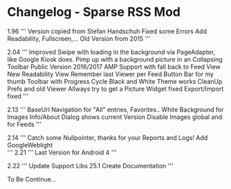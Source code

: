 Changelog - Sparse RSS Mod
==============================

1.96
'''
Version copied from Stefan Handschuh
Fixed some Errors
Add Readability, Fullscreen,...
Old Version from 2015
'''

2.04
'''
Improved Swipe with loading in the background via PageAdapter, like Google Kiosk does.
Pimp up with a background picture in an Collapsing Toolbar
Public Version 2016/2017
AMP Support with fall back to Feed View
New Readability View
Remember last Viewer per Feed
Button Bar for my thumb
Toolbar with Progress Cycle
Black and White Theme works
CleanUp Prefs and old Viewer
Allways try to get a Picture
Widget fixed
Export/Import fixed
'''

2.13
'''
BaseUrl
Navigation for "All" entries, Favorites..
White Background for Images
Info/About Dialog shows current Version
Disable Images global and for Feeds
'''

2.14 
'''
Catch some Nullpointer, thanks for your Reports and Logs!
Add GoogleWeblight	
'''
2.21
'''
Last Version for Android 4
'''

2.22
'''
Update Support Libs 25.1
Create Documentation
'''
  
To Be Continue...


